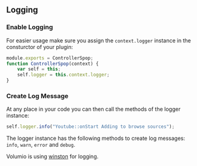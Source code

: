 ## Logging

### Enable Logging

For easier usage make sure you assign the `context.logger` instance in the consturctor of your plugin:

```javascript
module.exports = ControllerSpop;
function ControllerSpop(context) {
	var self = this;
	self.logger = this.context.logger;
}
```

### Create Log Message

At any place in your code you can then call the methods of the logger instance:

```javascript
self.logger.info("Youtube::onStart Adding to browse sources");
```

The logger instance has the following methods to create log messages: `info`, `warn`, `error` and `debug`.

Volumio is using [winston](https://github.com/winstonjs/winston) for logging.